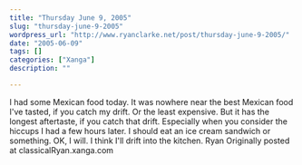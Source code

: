 ```yaml
---
title: "Thursday June 9, 2005"
slug: "thursday-june-9-2005"
wordpress_url: "http://www.ryanclarke.net/post/thursday-june-9-2005/"
date: "2005-06-09"
tags: []
categories: ["Xanga"]
description: ""

---
```


I had some Mexican food today. It was nowhere near the best Mexican food I've tasted, if you catch my drift. Or the least expensive. But it has the longest aftertaste, if you catch that drift. Especially when you consider the hiccups I had a few hours later. I should eat an ice cream sandwich or something. OK, I will. I think I'll drift into the kitchen.
 Ryan
Originally posted at classicalRyan.xanga.com

